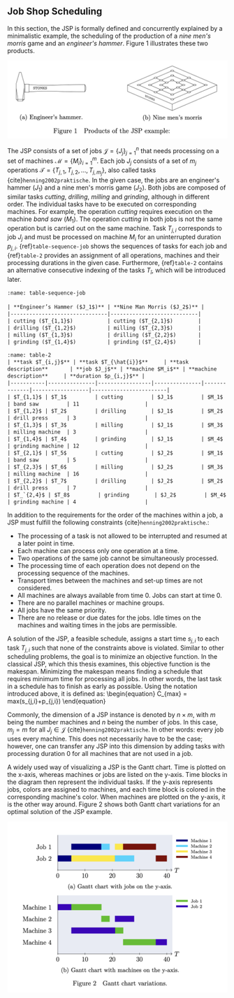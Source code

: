 ## Job Shop Scheduling

In this section, the JSP is formally defined and concurrently explained by a minimalistic example, the scheduling of the production of a *nine men's morris* game and an *engineer's hammer*.
Figure 1 illustrates these two products.

![JSP Example Jobs](../_static/hammer-and-game.png)

The JSP consists of a set of jobs $\mathcal{J} = {\{J_j\}}_{j=1}^{n}$ that needs processing on a set of machines $\mathcal{M} = {\{M_i\}}_{i=1}^{m}$.
Each job $J_j$ consists of a set of $m_j$ operations $\mathcal{T} = \{T_{j,1}, T_{j,2},...,T_{j,m_j}\}$, also called tasks {cite}`henning2002praktische`.
In the given case, the jobs are an engineer's hammer ($J_1$) and a nine men's morris game ($J_2$).
Both jobs are composed of similar tasks *cutting*, *drilling*, *milling* and *grinding*, although in different order.
The individual tasks have to be executed on corresponding machines.
For example, the operation *cutting* requires execution on the machine *band saw* ($M_1$).
The operation *cutting* in both jobs is not the same operation but is carried out on the same machine.
Task $T_{j,i}$ corresponds to job $J_j$ and must be processed on machine $M_i$ for an uninterrupted duration $p_{j,i}$.
{ref}`table-sequence-job` shows the sequences of tasks for each job and {ref}`table-2` provides an assignment of all operations, machines and their processing durations in the given case.
Furthermore, {ref}`table-2` contains an alternative consecutive indexing of the tasks $T_{\hat{i}}$, which will be introduced later.

```{table} Table 1
:name: table-sequence-job

| **Engineer’s Hammer ($J_1$)** | **Nine Man Morris ($J_2$)** |
|-------------------------------|----------------------------|
| cutting ($T_{1,1}$)           | cutting ($T_{2,1}$)        |
| drilling ($T_{1,2}$)          | milling ($T_{2,3}$)        |
| milling ($T_{1,3}$)           | drilling ($T_{2,2}$)       |
| grinding ($T_{1,4}$)          | grinding ($T_{2,4}$)       |
```

```{table} Table 2
:name: table-2
| **task $T_{i,j}$** | **task $T_{\hat{i}}$**     | **task description**       | **job $J_j$** | **machine $M_i$** | **machine description**     | **duration $p_{i,j}$** |
|-----------|---------------|-----------------|---------------|--------------|------------------|------------------------|
| $T_{1,1}$ | $T_1$         | cutting         | $J_1$         | $M_1$        | band saw         | 11                     |
| $T_{1,2}$ | $T_2$         | drilling        | $J_1$         | $M_2$        | drill press      | 3                      |
| $T_{1,3}$ | $T_3$         | milling         | $J_1$         | $M_3$        | milling machine  | 3                      |
| $T_{1,4}$ | $T_4$         | grinding        | $J_1$         | $M_4$        | grinding machine | 12                     |
| $T_{2,1}$ | $T_5$         | cutting         | $J_2$         | $M_1$        | band saw         | 5                      |
| $T_{2,3}$ | $T_6$         | milling         | $J_2$         | $M_3$        | milling machine  | 16                     |
| $T_{2,2}$ | $T_7$         | drilling        | $J_2$         | $M_2$        | drill press      | 7                      |
| $T_`{2,4}$ | $T_8$         | grinding        | $J_2$         | $M_4$        | grinding machine | 4                      |
```

In addition to the requirements for the order of the machines within a job, a JSP must fulfill the following constraints {cite}`henning2002praktische`.:

- The processing of a task is not allowed to be interrupted and resumed at a later point in time.
- Each machine can process only one operation at a time.
- Two operations of the same job cannot be simultaneously processed.
- The processing time of each operation does not depend on the processing sequence of the machines.
- Transport times between the machines and set-up times are not considered.
- All machines are always available from time 0. Jobs can start at time 0.
- There are no parallel machines or machine groups.
- All jobs have the same priority.
- There are no release or due dates for the jobs. Idle times on the machines and waiting times in the jobs are permissible.


A solution of the JSP, a feasible schedule, assigns a start time $s_{j,i}$ to each task $T_{j,i}$ such that none of the constraints above is violated.
Similar to other scheduling problems, the goal is to minimize an objective function.
In the classical JSP, which this thesis examines, this objective function is the makespan.
Minimizing the makespan means finding a schedule that requires minimum time for processing all jobs.
In other words, the last task in a schedule has to finish as early as possible.
Using the notation introduced above, it is defined as:
\begin{equation}
C_{max} = max(s_{j,i}+p_{j,i})
\end{equation}

Commonly, the dimension of a JSP instance is denoted by $n \times m$, with $m$ being the number machines and $n$ being the number of jobs.
In this case, $m_j = m$ for all $J_j \in \mathcal{J}$ {cite}`henning2002praktische`.
In other words: every job uses every machine.
This does not necessarily have to be the case; however, one can transfer any JSP into this dimension by adding tasks with processing duration 0 for all machines that are not used in a job.


A widely used way of visualizing a JSP is the Gantt chart.
Time is plotted on the x-axis, whereas machines or jobs are listed on the y-axis.
Time blocks in the diagram then represent the individual tasks.
If the y-axis represents jobs, colors are assigned to machines, and each time block is colored in the corresponding machine's color.
When machines are plotted on the y-axis, it is the other way around.
Figure 2 shows both Gantt chart variations for an optimal solution of the JSP example.

![JSP Example Jobs Gantt Charts](../_static/gantt-chart.png)
